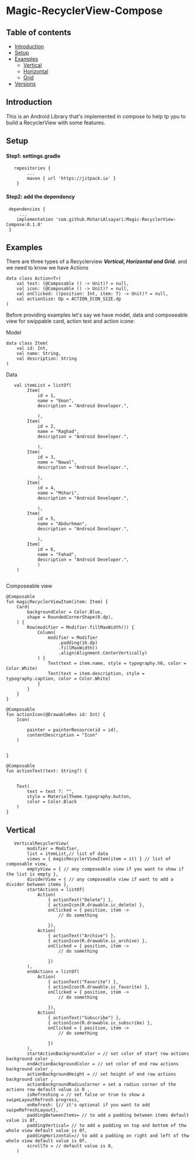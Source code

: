 # Magic-RecyclerView-Compose


## Table of contents
- [Introduction](#introduction)
- [Setup](#setup)
- [Examples](#examples)
   - [Vertical](#vertical)
   - [Horizontal](#horizontal)
   - [Grid](#grid)
- [Versions](#versions)


## Introduction
This is an Android Library that's implemented in compose to help tp ypu to build a RecyclerView with some features.

## Setup
#### Step1: settings.gradle

```
   repositories {
        ...
        maven { url 'https://jitpack.io' }
    }
```

#### Step2: add the dependency 

```
 dependencies {
     ...
    implementation 'com.github.MshariAlsayari:Magic-RecyclerView-Compose:0.1.0'    
 }
```


## Examples
There are three types of a Recyclerview ***Vertical, Horizontal and Grid.*** and we need to know we have Actions


```
data class Action<T>(
    val text: (@Composable () -> Unit)? = null,
    val icon: (@Composable () -> Unit)? = null,
    val onClicked: ((position: Int, item: T) -> Unit)? = null,
    val actionSize: Dp = ACTION_ICON_SIZE.dp
)
```

Before providing examples let's say we have model, data and composeable view for swippable card, action text and action icone:

Model
```
data class Item(
    val id: Int,
    val name: String,
    val description: String
)
```

Data
```
   val itemList = listOf(
        Item(
            id = 1,
            name = "Eman",
            description = "Android Developer.",

            ),
        Item(
            id = 2,
            name = "Raghad",
            description = "Android Developer.",

            ),
        Item(
            id = 3,
            name = "Nawal",
            description = "Android Developer.",

            ),
        Item(
            id = 4,
            name = "Mshari",
            description = "Android Developer.",

            ),
        Item(
            id = 5,
            name = "Abdurhman",
            description = "Android Developer.",

            ),
        Item(
            id = 6,
            name = "Fahad",
            description = "Android Developer.",
            )
    )
 
```

Composeable view 

```
@Composable
fun magicRecyclerViewItem(item: Item) {
    Card(
        backgroundColor = Color.Blue,
        shape = RoundedCornerShape(0.dp),
    ) {
        Row(modifier = Modifier.fillMaxWidth()) {
            Column(
                modifier = Modifier
                    .padding(16.dp)
                    .fillMaxWidth()
                    .align(Alignment.CenterVertically)
            ) {
                Text(text = item.name, style = typography.h6, color = Color.White)
                Text(text = item.description, style = typography.caption, color = Color.White)
            }
        }
    }
}

@Composable
fun actionIcon(@DrawableRes id: Int) {
    Icon(

        painter = painterResource(id = id),
        contentDescription = "Icon"
    )


}

@Composable
fun actionText(text: String?) {


    Text(
        text = text ?: "",
        style = MaterialTheme.typography.button,
        color = Color.Black
    )
}
```



## Vertical


```
   VerticalRecyclerView(
        modifier = Modifier,
        list = itemList,// list of data
        views = { magicRecyclerViewItem(item = it) } // list of composable view,
        emptyView = { // any composeable view if you want to show if the list is empty },
        dividerView = { // any composeable view if want to add a divider between items },
        startActions = listOf(
            Action(
                { actionText("Delete") },
                { actionIcon(R.drawable.ic_delete) },
                onClicked = { position, item ->
                    // do something

                }),
            Action(
                { actionText("Archive") },
                { actionIcon(R.drawable.ic_archive) },
                onClicked = { position, item ->
                    // do something

                })
        ),
        endActions = listOf(
            Action(
                { actionText("Favorite") },
                { actionIcon(R.drawable.ic_favorite) },
                onClicked = { position, item ->
                    // do something

                }),
            Action(
                { actionText("Subscribe") },
                { actionIcon(R.drawable.ic_subscribe) },
                onClicked = { position, item ->
                    // do something

                })
        ),
        startActionBackgroundColor = // set color of start row actions background color ,
        endActionBackgroundColor = // set color of end row actions background color ,
        actionBackgroundHeight = // set height of end row actions background color ,
        actionBackgroundRadiusCorner = set a radius corner of the actions row default value is 0 ,
        isRefreshing = // set false or true to show a swipeLayoutRefresh progress,
        onRefresh: {// it's optional if you want to add swipeRefreshLayout},
        paddingBetweenItems= // to add a padding between items default value is 8f,
        paddingVertical= // to add a padding on top and bottom of thw whole view default value is 0f,
        paddingHorizontal=// to add a padding on right and left of thw whole view default value is 0f,
        scrollTo = // default value is 0,
    )
```



